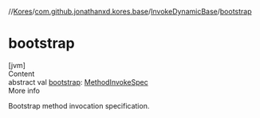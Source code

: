//[Kores](../../index.md)/[com.github.jonathanxd.kores.base](../index.md)/[InvokeDynamicBase](index.md)/[bootstrap](bootstrap.md)



# bootstrap  
[jvm]  
Content  
abstract val [bootstrap](bootstrap.md): [MethodInvokeSpec](../../com.github.jonathanxd.kores.common/-method-invoke-spec/index.md)  
More info  


Bootstrap method invocation specification.

  




